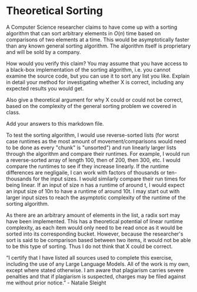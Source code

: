 # Theoretical Sorting

A Computer Science researcher claims to have come up with a sorting algorithm
that can sort arbitrary elements in $O(n)$ time based on comparisons of two
elements at a time. This would be asymptotically faster than any known general
sorting algorithm. The algorithm itself is proprietary and will be sold by a
company.

How would you verify this claim? You may assume that you have access to a
black-box implementation of the sorting algorithm, i.e. you cannot examine the
source code, but you can use it to sort any list you like. Explain in detail
your method for investigating whether X is correct, including any expected
results you would get.

Also give a theoretical argument for why X could or could not be correct, based
on the complexity of the general sorting problem we covered in class.

Add your answers to this markdown file.


To test the sorting algorithm, I would use reverse-sorted lists (for worst case runtimes as the most amount of movement/comparisons would need to be done as every "chunk" is "unsorted") and run linearly larger lists through the algorithm and compare their runtimes. For example, I would run a reverse-sorted array of length 100, then of 200, then 300, etc. I would compare the runtimes to see if they increase linearly. If the runtime differences are negligaile, I can work with factors of thousands or ten-thousands for the input sizes. I would similarly compare their run times for being linear. If an input of size n has a runtime of around t, I would expect an input size of 10n to have a runtime of around 10t. I may start out with larger input sizes to reach the asymptotic complexity of the runtime of the sorting algorithm. 

As there are an arbitrary amount of elements in the list, a radix sort may have been implemented. This has a theoretical potential of linear runtime complexity, as each item would only need to be read once as it would be sorted into its corresponding bucket. However, because the researcher's sort is said to be comparison based between two items, it would not be able to be this type of sorting. Thus I do not think that X could be correct.

“I certify that I have listed all sources used to complete this exercise, including the use of any Large Language Models. All of the work is my own, except where stated otherwise. I am aware that plagiarism carries severe penalties and that if plagiarism is suspected, charges may be filed against me without prior notice.” - Natalie Sleight

